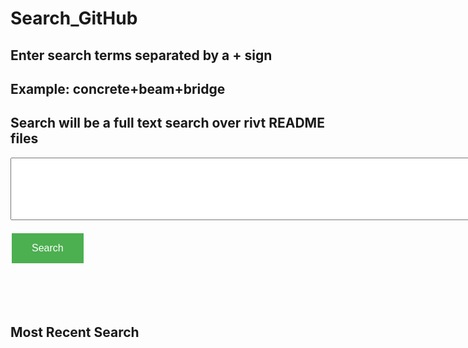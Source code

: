 # Search_GitHub

<head>
<style>
.button {
  background-color: #4CAF50; /* Green */
  border: none;
  color: white;
  padding: 15px 32px;
  text-align: center;
  text-decoration: none;
  display: inline-block;
  font-size: 16px;
  margin: 4px 2px;
  cursor: pointer;
}
.button2 {background-color: #008CBA;} /* Blue */
.button3 {background-color: #f44336;} /* Red */ 
.button4 {background-color: #e7e7e7; color: black;} /* Gray */ 
.button5 {background-color: #555555;} /* Black */
</style>
</head>


## Enter search terms separated by a + sign
## Example: concrete+beam+bridge
## Search will be a full text search over rivt README files

<input type="text" id="terms" name="terms" size=100 style="height:100px;font-size:14ptp"><br><br>
<button class="button" id="bgnBtn" onclick="searchRivt()">Search</button>

<br>
<br>
<br>

## Most Recent Search

<p id="terms"></p>


<script> function searchRivt(){strng = document.getElementById("terms").value;URL = `https://github.com/search?q=rivt+${strng}+in%3Areadme`;window.open(URL,'_blank')}</script>